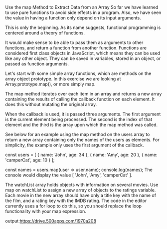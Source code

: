 Use the map Method to Extract Data from an Array
So far we have learned to use pure functions to avoid side effects in a program. Also, we have seen the value in having a function only depend on its input arguments.

This is only the beginning. As its name suggests, functional programming is centered around a theory of functions.

It would make sense to be able to pass them as arguments to other functions, and return a function from another function. Functions are considered first class objects in JavaScript, which means they can be used like any other object. They can be saved in variables, stored in an object, or passed as function arguments.

Let's start with some simple array functions, which are methods on the array object prototype. In this exercise we are looking at Array.prototype.map(), or more simply map.

The map method iterates over each item in an array and returns a new array containing the results of calling the callback function on each element. It does this without mutating the original array.

When the callback is used, it is passed three arguments. The first argument is the current element being processed. The second is the index of that element and the third is the array upon which the map method was called.

See below for an example using the map method on the users array to return a new array containing only the names of the users as elements. For simplicity, the example only uses the first argument of the callback.

const users = [
  { name: 'John', age: 34 },
  { name: 'Amy', age: 20 },
  { name: 'camperCat', age: 10 }
];

const names = users.map(user => user.name);
console.log(names);
The console would display the value [ 'John', 'Amy', 'camperCat' ].

The watchList array holds objects with information on several movies. Use map on watchList to assign a new array of objects to the ratings variable. Each movie in the new array should have only a title key with the name of the film, and a rating key with the IMDB rating. The code in the editor currently uses a for loop to do this, so you should replace the loop functionality with your map expression.

output:https://drive.500apps.com/1970a208